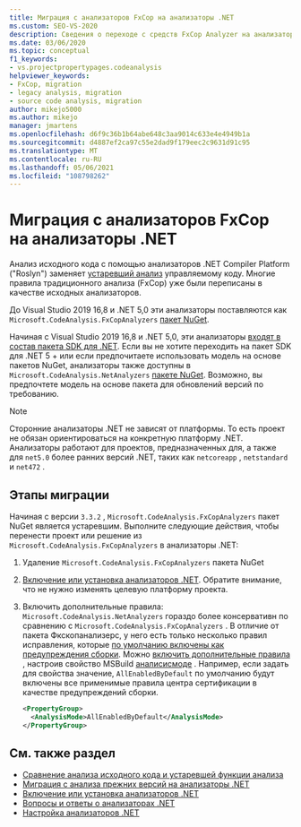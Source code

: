 ```yaml
---
title: Миграция с анализаторов FxCop на анализаторы .NET
ms.custom: SEO-VS-2020
description: Сведения о переходе с средств FxCop Analyzer на анализаторы .NET
ms.date: 03/06/2020
ms.topic: conceptual
f1_keywords:
- vs.projectpropertypages.codeanalysis
helpviewer_keywords:
- FxCop, migration
- legacy analysis, migration
- source code analysis, migration
author: mikejo5000
ms.author: mikejo
manager: jmartens
ms.openlocfilehash: d6f9c36b1b64abe648c3aa9014c633e4e4949b1a
ms.sourcegitcommit: d4887ef2ca97c55e2dad9f179eec2c9631d91c95
ms.translationtype: MT
ms.contentlocale: ru-RU
ms.lasthandoff: 05/06/2021
ms.locfileid: "108798262"
---
```

# <a name="migrate-from-fxcop-analyzers-to-net-analyzers"></a>Миграция с анализаторов FxCop на анализаторы .NET

Анализ исходного кода с помощью анализаторов .NET Compiler Platform ("Roslyn") заменяет [устаревший анализ](code-analysis-for-managed-code-overview.md) управляемому коду. Многие правила традиционного анализа (FxCop) уже были переписаны в качестве исходных анализаторов.

До Visual Studio 2019 16,8 и .NET 5,0 эти анализаторы поставляются как `Microsoft.CodeAnalysis.FxCopAnalyzers` [пакет NuGet](https://www.nuget.org/packages/Microsoft.CodeAnalysis.FxCopAnalyzers).

Начиная с Visual Studio 2019 16,8 и .NET 5,0, эти анализаторы [входят в состав пакета SDK для .NET](/dotnet/fundamentals/code-analysis/overview). Если вы не хотите переходить на пакет SDK для .NET 5 + или если предпочитаете использовать модель на основе пакетов NuGet, анализаторы также доступны в `Microsoft.CodeAnalysis.NetAnalyzers` [пакете NuGet](https://www.nuget.org/packages/Microsoft.CodeAnalysis.NetAnalyzers). Возможно, вы предпочтете модель на основе пакета для обновлений версий по требованию.

> [!NOTE]
> Сторонние анализаторы .NET не зависят от платформы. То есть проект не обязан ориентироваться на конкретную платформу .NET. Анализаторы работают для проектов, предназначенных для, а также для `net5.0` более ранних версий .NET, таких как `netcoreapp` , `netstandard` и `net472` .

## <a name="migration-steps"></a>Этапы миграции

Начиная с версии `3.3.2` , `Microsoft.CodeAnalysis.FxCopAnalyzers` пакет NuGet является устаревшим. Выполните следующие действия, чтобы перенести проект или решение из `Microsoft.CodeAnalysis.FxCopAnalyzers` в анализаторы .NET:

1. Удаление `Microsoft.CodeAnalysis.FxCopAnalyzers` пакета NuGet

2. [Включение или установка анализаторов .NET](install-net-analyzers.md). Обратите внимание, что не нужно изменять целевую платформу проекта.

3. Включить дополнительные правила: `Microsoft.CodeAnalysis.NetAnalyzers` гораздо более консервативн по сравнению с `Microsoft.CodeAnalysis.FxCopAnalyzers` . В отличие от пакета Фкскопанализерс, у него есть только несколько правил исправления, которые [по умолчанию включены как предупреждения сборки](/dotnet/fundamentals/code-analysis/overview#enabled-rules). Можно [включить дополнительные правила](/dotnet/fundamentals/code-analysis/overview#enable-additional-rules) , настроив свойство MSBuild [аналисисмоде](/dotnet/core/project-sdk/msbuild-props#analysismode) . Например, если задать для свойства значение, `AllEnabledByDefault` по умолчанию будут включены все применимые правила центра сертификации в качестве предупреждений сборки.

   ```xml
   <PropertyGroup>
     <AnalysisMode>AllEnabledByDefault</AnalysisMode>
   </PropertyGroup>
   ```

## <a name="see-also"></a>См. также раздел

- [Сравнение анализа исходного кода и устаревшей функции анализа](net-analyzers-faq.yml#what-s-the-difference-between-legacy-fxcop-and--net-analyzers-)
- [Миграция с анализа прежних версий на анализаторы .NET](migrate-from-legacy-analysis-to-net-analyzers.md)
- [Включение или установка анализаторов .NET](install-net-analyzers.md)
- [Вопросы и ответы о анализаторах .NET](net-analyzers-faq.yml)
- [Настройка анализаторов .NET](/dotnet/fundamentals/code-analysis/code-quality-rule-options)
